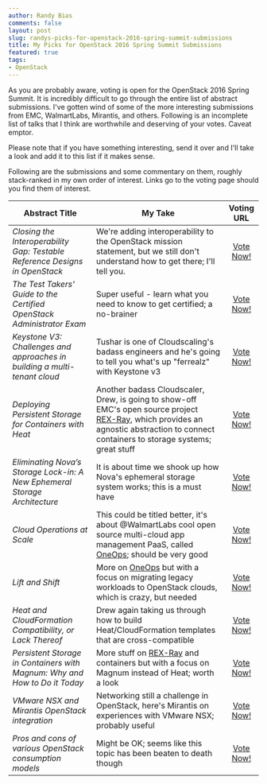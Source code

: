 ```yaml
---
author: Randy Bias
comments: false
layout: post
slug: randys-picks-for-openstack-2016-spring-summit-submissions
title: My Picks for OpenStack 2016 Spring Summit Submissions
featured: true
tags:
- OpenStack
---
```


As you are probably aware, voting is open for the OpenStack 2016 Spring Summit. It is incredibly difficult to go through the entire list of abstract submissions. I've gotten wind of some of the more interesting submissions from EMC, WalmartLabs, Mirantis, and others. Following is an incomplete list of talks that I think are worthwhile and deserving of your votes. Caveat emptor.

Please note that if you have something interesting, send it over and I'll take a look and add it to this list if it makes sense.

Following are the submissions and some commentary on them, roughly stack-ranked in my own order of interest.  Links go to the voting page should you find them of interest.

| **Abstract Title** | **My Take** | **Voting URL** |
| --- | --- | :---: | 
| *Closing the Interoperability Gap: Testable Reference Designs in OpenStack* | We're adding interoperability to the OpenStack mission statement, but we still don't understand how to get there; I'll tell you. | [Vote Now!](https://www.openstack.org/summit/austin-2016/vote-for-speakers/presentation/8105) |
| *The Test Takers' Guide to the Certified OpenStack Administrator Exam* | Super useful - learn what you need to know to get certified; a no-brainer | [Vote Now!](https://www.openstack.org/summit/austin-2016/vote-for-speakers/Presentation/7357) |
| *Keystone V3: Challenges and approaches in building a multi-tenant cloud* | Tushar is one of Cloudscaling's badass engineers and he's going to tell you what's up "ferrealz" with Keystone v3 | [Vote Now!](https://www.openstack.org/summit/austin-2016/vote-for-speakers/presentation/8839) |
| *Deploying Persistent Storage for Containers with Heat* | Another badass Cloudscaler, Drew, is going to show-off EMC's open source project [REX-Ray](https://github.com/emccode/rexray), which provides an agnostic abstraction to connect containers to storage systems; great stuff | [Vote Now!](https://www.openstack.org/summit/austin-2016/vote-for-speakers/presentation/8409) |
| *Eliminating Nova’s Storage Lock-in: A New Ephemeral Storage Architecture* | It is about time we shook up how Nova's ephemeral storage system works; this is a must have | [Vote Now!](https://www.openstack.org/summit/austin-2016/vote-for-speakers/presentation/8094) |
| *Cloud Operations at Scale* | This could be titled better, it's about @WalmartLabs cool open source multi-cloud app management PaaS, called [OneOps](http://www.oneops.com/); should be very good | [Vote Now!](https://www.openstack.org/summit/austin-2016/vote-for-speakers/presentation/6989) |
| *Lift and Shift* | More on [OneOps](http://www.oneops.com/) but with a focus on migrating legacy workloads to OpenStack clouds, which is crazy, but needed | [Vote Now!](https://www.openstack.org/summit/austin-2016/vote-for-speakers/presentation/7574) |
| *Heat and CloudFormation Compatibility, or Lack Thereof* | Drew again taking us through how to build Heat/CloudFormation templates that are cross-compatible | [Vote Now!](https://www.openstack.org/summit/austin-2016/vote-for-speakers/presentation/7853) |
| *Persistent Storage in Containers with Magnum: Why and How to Do it Today* | More stuff on [REX-Ray](https://github.com/emccode/rexray) and containers but with a focus on Magnum instead of Heat; worth a look | [Vote Now!](https://www.openstack.org/summit/austin-2016/vote-for-speakers/presentation/7192) |
| *VMware NSX and Mirantis OpenStack integration* | Networking still a challenge in OpenStack, here's Mirantis on experiences with VMware NSX; probably useful | [Vote Now!](https://www.openstack.org/summit/austin-2016/vote-for-speakers/presentation/8576) |
| *Pros and cons of various OpenStack consumption models* | Might be OK; seems like this topic has been beaten to death though | [Vote Now!](https://www.openstack.org/summit/austin-2016/vote-for-speakers/presentation/8801) |


